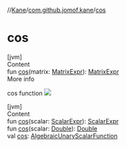 //[Kane](../index.md)/[com.github.jomof.kane](index.md)/[cos](cos.md)



# cos  
[jvm]  
Content  
fun [cos](cos.md)(matrix: [MatrixExpr](-matrix-expr/index.md)): [MatrixExpr](-matrix-expr/index.md)  
More info  


cos function ![](https://jomof.github.io/kane/figures/cos-profile.svg)

  


[jvm]  
Content  
fun [cos](cos.md)(scalar: [ScalarExpr](-scalar-expr/index.md)): [ScalarExpr](-scalar-expr/index.md)  
fun [cos](cos.md)(scalar: [Double](https://kotlinlang.org/api/latest/jvm/stdlib/kotlin/-double/index.html)): [Double](https://kotlinlang.org/api/latest/jvm/stdlib/kotlin/-double/index.html)  
val [cos](cos.md): [AlgebraicUnaryScalarFunction](../com.github.jomof.kane.impl.functions/-algebraic-unary-scalar-function/index.md)  




